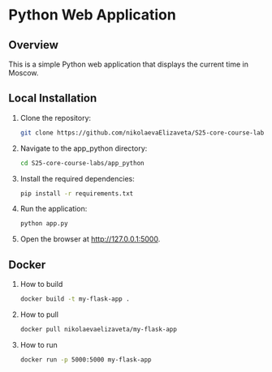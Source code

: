 # Python Web Application

## Overview

This is a simple Python web application that displays the current time in Moscow.

## Local Installation

1. Clone the repository:

   ```bash
   git clone https://github.com/nikolaevaElizaveta/S25-core-course-labs
   ```

2. Navigate to the app_python directory:

    ```bash
    cd S25-core-course-labs/app_python
    ```

3. Install the required dependencies:

    ```bash
    pip install -r requirements.txt
    ```

4. Run the application:

    ```bash
    python app.py
    ```

5. Open the browser at <http://127.0.0.1:5000>.

## Docker

1. How to build

    ```bash
    docker build -t my-flask-app .
    ```

2. How to pull

    ```bash
    docker pull nikolaevaelizaveta/my-flask-app
    ```

3. How to run

    ```bash
    docker run -p 5000:5000 my-flask-app
    ```
